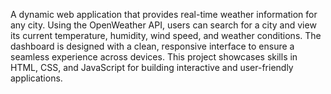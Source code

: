A dynamic web application that provides real-time weather information for any city. 
Using the OpenWeather API, users can search for a city and view its current temperature, humidity, wind speed, and weather conditions. 
The dashboard is designed with a clean, responsive interface to ensure a seamless experience across devices. This project showcases skills in HTML, CSS, and JavaScript for building interactive and user-friendly applications.
